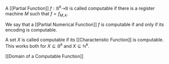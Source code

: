 A [[Partial Function]] $f:\mathbb{B}^{k}\dashrightarrow \mathbb{B}$ is called computable if there is a register machine $M$ such that $f=f_{M,k}$. 

We say that a [[Partial Numerical Function]] $f$ is computable if and only if its encoding is computable.

A set $X$ is called computable if its [[Characteristic Function]] is computable. This works both for $X\subseteq \mathbb{B}^{k}$ and $X\subseteq \mathbb{N}^{k}$. 

[[Domain of a Computable Function]]